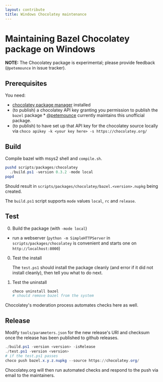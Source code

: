 ```yaml
---
layout: contribute
title: Windows Chocolatey maintenance
---
```


# Maintaining Bazel Chocolatey package on Windows

**NOTE:** The Chocolatey package is experimental; please provide feedback
(`@petemounce` in issue tracker).

## Prerequisites

You need:

*    [chocolatey package manager](https://chocolatey.org) installed
*    (to publish) a chocolatey API key granting you permission to publish the
     `bazel` package
    *   [@petemounce](https://github.com/petemounce) currently maintains this
        unofficial package.
*    (to publish) to have set up that API key for the chocolatey source locally
     via `choco apikey -k <your key here> -s https://chocolatey.org/`

## Build

Compile bazel with msys2 shell and `compile.sh`.

```powershell
pushd scripts/packages/chocolatey
  ./build.ps1 -version 0.3.2 -mode local
popd
```

Should result in `scripts/packages/chocolatey/bazel.<version>.nupkg` being
created.

The `build.ps1` script supports `mode` values `local`, `rc` and `release`.

## Test

0. Build the package (with `-mode local`)

  * run a webserver (`python -m SimpleHTTPServer` in
    `scripts/packages/chocolatey` is convenient and starts one on
    `http://localhost:8000`)

0. Test the install

    The `test.ps1` should install the package cleanly (and error if it did not
    install cleanly), then tell you what to do next.

0. Test the uninstall

    ```sh
    choco uninstall bazel
    # should remove bazel from the system
    ```

Chocolatey's moderation process automates checks here as well.

## Release

Modify `tools/parameters.json` for the new release's URI and checksum once the
release has been published to github releases.

```powershell
./build.ps1 -version <version> -isRelease
./test.ps1 -version <version>
# if the test.ps1 passes
choco push bazel.x.y.z.nupkg --source https://chocolatey.org/
```

Chocolatey.org will then run automated checks and respond to the push via email
to the maintainers.
